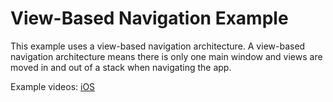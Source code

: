 View-Based Navigation Example
===============
This example uses a view-based navigation architecture.  A view-based navigation architecture
means there is only one main window and views are moved in and out of a stack when
navigating the app.

Example videos:
[iOS](http://www.screencast.com/t/pcXtxaGhHKlD)